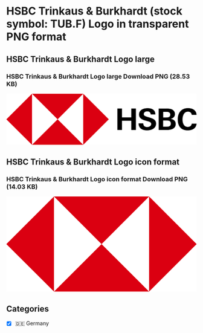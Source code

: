 # HSBC Trinkaus & Burkhardt (stock symbol: TUB.F) Logo in transparent PNG format

## HSBC Trinkaus & Burkhardt Logo large

### HSBC Trinkaus & Burkhardt Logo large Download PNG (28.53 KB)

![HSBC Trinkaus & Burkhardt Logo large Download PNG (28.53 KB)](/img/orig/TUB.F_BIG-d55c53ca.png)

## HSBC Trinkaus & Burkhardt Logo icon format

### HSBC Trinkaus & Burkhardt Logo icon format Download PNG (14.03 KB)

![HSBC Trinkaus & Burkhardt Logo icon format Download PNG (14.03 KB)](/img/orig/TUB.F-f53cb16b.png)



## Categories
- [x] 🇩🇪 Germany
